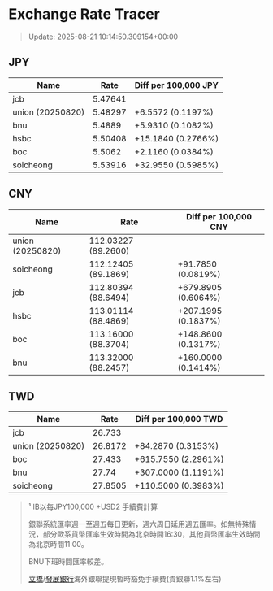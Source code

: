 # Exchange Rate Tracer

> Update: 2025-08-21 10:14:50.309154+00:00

## JPY

| Name             |    Rate | Diff per 100,000 JPY   |
|------------------|---------|------------------------|
| jcb              | 5.47641 |                        |
| union (20250820) | 5.48297 | +6.5572 (0.1197%)      |
| bnu              | 5.4889  | +5.9310 (0.1082%)      |
| hsbc             | 5.50408 | +15.1840 (0.2766%)     |
| boc              | 5.5062  | +2.1160 (0.0384%)      |
| soicheong        | 5.53916 | +32.9550 (0.5985%)     |

## CNY

| Name             | Rate                | Diff per 100,000 CNY   |
|------------------|---------------------|------------------------|
| union (20250820) | 112.03227	(89.2600) |                        |
| soicheong        | 112.12405	(89.1869) | +91.7850 (0.0819%)     |
| jcb              | 112.80394	(88.6494) | +679.8905 (0.6064%)    |
| hsbc             | 113.01114	(88.4869) | +207.1995 (0.1837%)    |
| boc              | 113.16000	(88.3704) | +148.8600 (0.1317%)    |
| bnu              | 113.32000	(88.2457) | +160.0000 (0.1414%)    |

## TWD

| Name             |    Rate | Diff per 100,000 TWD   |
|------------------|---------|------------------------|
| jcb              | 26.733  |                        |
| union (20250820) | 26.8172 | +84.2870 (0.3153%)     |
| boc              | 27.433  | +615.7550 (2.2961%)    |
| bnu              | 27.74   | +307.0000 (1.1191%)    |
| soicheong        | 27.8505 | +110.5000 (0.3983%)    |


> ¹ IB以每JPY100,000 +USD2 手續費計算
>
> 銀聯系統匯率週一至週五每日更新，週六周日延用週五匯率。如無特殊情況，部分歐系貨幣匯率生效時間為北京時間16:30，其他貨幣匯率生效時間為北京時間11:00。
>
> BNU下班時間匯率較差。
>
> [立橋](https://www.wlbank.com.mo/uploads/ueditor/file/20181211/1544536513900230.pdf)/[發展銀行](https://www.mdb.com.mo/Service_Charges_20230728.pdf)海外銀聯提現暫時豁免手續費(貴銀聯1.1%左右)

